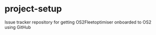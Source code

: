 # project-setup
Issue tracker repository for getting OS2Fleetoptimiser onboarded to OS2 using GitHub
